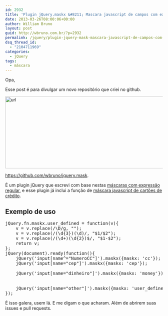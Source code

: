 ```yaml
---
id: 2932
title: 'Plugin jQuery.maskx &#8211; Mascara javascript de campos com expressão regular &#8211; regex'
date: 2013-03-26T08:00:06+00:00
author: William Bruno
layout: post
guid: http://wbruno.com.br/?p=2932
permalink: /jquery/plugin-jquery-mask-mascara-javascript-de-campos-com-expressao-regular-regex/
dsq_thread_id:
  - "2104711969"
categories:
  - jQuery
tags:
  - máscara
---
```

Opa,

Esse post é para divulgar um novo repositório que criei no github.

[<img src="/wp-content/uploads/2013/03/url.png" alt="url" width="580" height="230" class="aligncenter size-full wp-image-2933" srcset="/wp-content/uploads/2013/03/url.png 580w, /wp-content/uploads/2013/03/url-300x118.png 300w" sizes="(max-width: 580px) 100vw, 580px" />](/wp-content/uploads/2013/03/url.png)

<a href="https://github.com/wbruno/jquery.mask" rel="external nofollow" target="_blank">https://github.com/wbruno/jquery.mask</a>.

É um plugin jQuery que escrevi com base nestas [máscaras com expressão regular](http://wbruno.com.br/2011/03/12/diversas-mascaras-com-er/), e esse plugin já inclui a função de [máscara javascript de cartões de crédito](http://wbruno.com.br/2013/03/25/mascara-cartao-de-credito-com-javascript-e-expressao-regular-regex/).

## Exemplo de uso

<pre name="code" class="javascript">jQuery.fn.maskx.user_defined = function(v){
	v = v.replace(/\D/g, "");
	v = v.replace(/(\d{3})(\d)/, "$1/$2");
	v = v.replace(/(\d+)(\d{2})$/, "$1-$2");
	return v;
};
jQuery(document).ready(function(){
    jQuery('input[name^="NumeroCC"]').maskx({maskx: 'cc'});
    jQuery('input[name="cep"]').maskx({maskx: 'cep'});

    jQuery('input[name="dinheiro"]').maskx({maskx: 'money'});


    jQuery('input[name="other"]').maskx({maskx: 'user_defined'});
});
</pre>

É isso galera, usem lá. E me digam o que acharam. Além de abrirem suas issues e pull requests.
